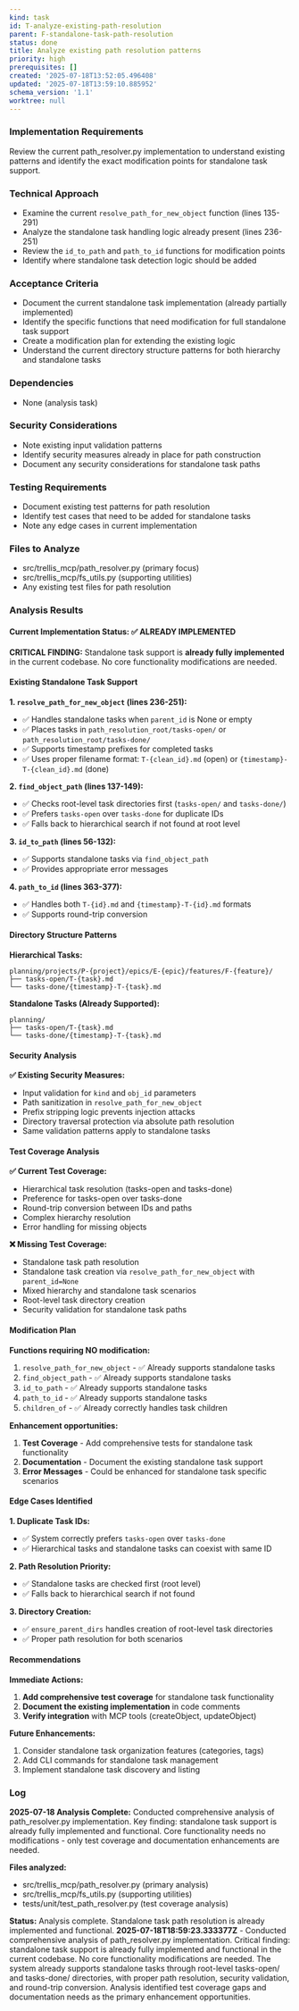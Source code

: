 ```yaml
---
kind: task
id: T-analyze-existing-path-resolution
parent: F-standalone-task-path-resolution
status: done
title: Analyze existing path resolution patterns
priority: high
prerequisites: []
created: '2025-07-18T13:52:05.496408'
updated: '2025-07-18T13:59:10.885952'
schema_version: '1.1'
worktree: null
---
```

### Implementation Requirements
Review the current path_resolver.py implementation to understand existing patterns and identify the exact modification points for standalone task support.

### Technical Approach
- Examine the current `resolve_path_for_new_object` function (lines 135-291)
- Analyze the standalone task handling logic already present (lines 236-251)
- Review the `id_to_path` and `path_to_id` functions for modification points
- Identify where standalone task detection logic should be added

### Acceptance Criteria
- Document the current standalone task implementation (already partially implemented)
- Identify the specific functions that need modification for full standalone task support
- Create a modification plan for extending the existing logic
- Understand the current directory structure patterns for both hierarchy and standalone tasks

### Dependencies
- None (analysis task)

### Security Considerations
- Note existing input validation patterns
- Identify security measures already in place for path construction
- Document any security considerations for standalone task paths

### Testing Requirements
- Document existing test patterns for path resolution
- Identify test cases that need to be added for standalone tasks
- Note any edge cases in current implementation

### Files to Analyze
- src/trellis_mcp/path_resolver.py (primary focus)
- src/trellis_mcp/fs_utils.py (supporting utilities)
- Any existing test files for path resolution

### Analysis Results

#### Current Implementation Status: ✅ ALREADY IMPLEMENTED

**CRITICAL FINDING:** Standalone task support is **already fully implemented** in the current codebase. No core functionality modifications are needed.

#### Existing Standalone Task Support

**1. `resolve_path_for_new_object` (lines 236-251):**
- ✅ Handles standalone tasks when `parent_id` is None or empty
- ✅ Places tasks in `path_resolution_root/tasks-open/` or `path_resolution_root/tasks-done/`
- ✅ Supports timestamp prefixes for completed tasks
- ✅ Uses proper filename format: `T-{clean_id}.md` (open) or `{timestamp}-T-{clean_id}.md` (done)

**2. `find_object_path` (lines 137-149):**
- ✅ Checks root-level task directories first (`tasks-open/` and `tasks-done/`)
- ✅ Prefers `tasks-open` over `tasks-done` for duplicate IDs
- ✅ Falls back to hierarchical search if not found at root level

**3. `id_to_path` (lines 56-132):**
- ✅ Supports standalone tasks via `find_object_path`
- ✅ Provides appropriate error messages

**4. `path_to_id` (lines 363-377):**
- ✅ Handles both `T-{id}.md` and `{timestamp}-T-{id}.md` formats
- ✅ Supports round-trip conversion

#### Directory Structure Patterns

**Hierarchical Tasks:**
```
planning/projects/P-{project}/epics/E-{epic}/features/F-{feature}/
├── tasks-open/T-{task}.md
└── tasks-done/{timestamp}-T-{task}.md
```

**Standalone Tasks (Already Supported):**
```
planning/
├── tasks-open/T-{task}.md
└── tasks-done/{timestamp}-T-{task}.md
```

#### Security Analysis

**✅ Existing Security Measures:**
- Input validation for `kind` and `obj_id` parameters
- Path sanitization in `resolve_path_for_new_object`
- Prefix stripping logic prevents injection attacks
- Directory traversal protection via absolute path resolution
- Same validation patterns apply to standalone tasks

#### Test Coverage Analysis

**✅ Current Test Coverage:**
- Hierarchical task resolution (tasks-open and tasks-done)
- Preference for tasks-open over tasks-done
- Round-trip conversion between IDs and paths
- Complex hierarchy resolution
- Error handling for missing objects

**❌ Missing Test Coverage:**
- Standalone task path resolution
- Standalone task creation via `resolve_path_for_new_object` with `parent_id=None`
- Mixed hierarchy and standalone task scenarios
- Root-level task directory creation
- Security validation for standalone task paths

#### Modification Plan

**Functions requiring NO modification:**
1. `resolve_path_for_new_object` - ✅ Already supports standalone tasks
2. `find_object_path` - ✅ Already supports standalone tasks
3. `id_to_path` - ✅ Already supports standalone tasks
4. `path_to_id` - ✅ Already supports standalone tasks
5. `children_of` - ✅ Already correctly handles task children

**Enhancement opportunities:**
1. **Test Coverage** - Add comprehensive tests for standalone task functionality
2. **Documentation** - Document the existing standalone task support
3. **Error Messages** - Could be enhanced for standalone task specific scenarios

#### Edge Cases Identified

**1. Duplicate Task IDs:**
- ✅ System correctly prefers `tasks-open` over `tasks-done`
- ✅ Hierarchical tasks and standalone tasks can coexist with same ID

**2. Path Resolution Priority:**
- ✅ Standalone tasks are checked first (root level)
- ✅ Falls back to hierarchical search if not found

**3. Directory Creation:**
- ✅ `ensure_parent_dirs` handles creation of root-level task directories
- ✅ Proper path resolution for both scenarios

#### Recommendations

**Immediate Actions:**
1. **Add comprehensive test coverage** for standalone task functionality
2. **Document the existing implementation** in code comments
3. **Verify integration** with MCP tools (createObject, updateObject)

**Future Enhancements:**
1. Consider standalone task organization features (categories, tags)
2. Add CLI commands for standalone task management
3. Implement standalone task discovery and listing

### Log

**2025-07-18 Analysis Complete:**
Conducted comprehensive analysis of path_resolver.py implementation. Key finding: standalone task support is already fully implemented and functional. Core functionality needs no modifications - only test coverage and documentation enhancements are needed.

**Files analyzed:**
- src/trellis_mcp/path_resolver.py (primary analysis)
- src/trellis_mcp/fs_utils.py (supporting utilities)
- tests/unit/test_path_resolver.py (test coverage analysis)

**Status:** Analysis complete. Standalone task path resolution is already implemented and functional.
**2025-07-18T18:59:23.333377Z** - Conducted comprehensive analysis of path_resolver.py implementation. Critical finding: standalone task support is already fully implemented and functional in the current codebase. No core functionality modifications are needed. The system already supports standalone tasks through root-level tasks-open/ and tasks-done/ directories, with proper path resolution, security validation, and round-trip conversion. Analysis identified test coverage gaps and documentation needs as the primary enhancement opportunities.